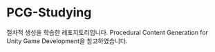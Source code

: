 # PCG-Studying
 절차적 생성을 학습한 레포지토리입니다. Procedural Content Generation for Unity Game Development을 참고하였습니다.
